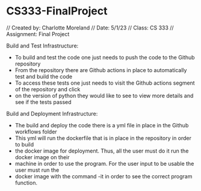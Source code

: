 # CS333-FinalProject
// Created by: Charlotte Moreland
// Date: 5/1/23
// Class: CS 333
// Assignment: Final Project


Build and Test Infrastructure:
- To build and test the code one just needs to push the code to the Github repository
- From the repository there are Github actions in place to automatically test and build the code
- To access these tests one just needs to visit the Github actions segment of the repository and click
- on the version of python they would like to see to view more details and see if the tests passed

Build and Deployment Infrastructure:
- The build and deploy the code there is a yml file in place in the Github workflows folder
- This yml will run the dockerfile that is in place in the repository in order to build
- the docker image for deployment. Thus, all the user must do it run the docker image on their
- machine in order to use the program. For the user input to be usable the user must run the 
- docker image with the command -it in order to see the correct program function.
